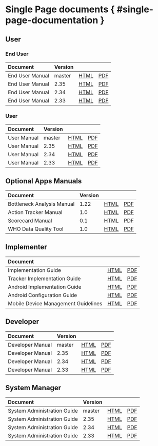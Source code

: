 
# Single Page documents { #single-page-documentation }

## User

### End User

|Document|Version|||
|:---------|---|---|---|
|End User Manual|master|[HTML](/full/en/use/user-guides/dhis-core-version-master/dhis2-end-user-manual.html)|[PDF](/full/en/use/user-guides/dhis-core-version-master/dhis2-end-user-manual.pdf)|
|End User Manual|2.35|[HTML](/full/en/use/user-guides/dhis-core-version-235/dhis2-end-user-manual.html)|[PDF](/full/en/use/user-guides/dhis-core-version-235/dhis2-end-user-manual.pdf)|
|End User Manual|2.34|[HTML](/full/en/use/user-guides/dhis-core-version-234/dhis2-end-user-manual.html)|[PDF](/full/en/use/user-guides/dhis-core-version-234/dhis2-end-user-manual.pdf)|
|End User Manual|2.33|[HTML](/full/en/use/user-guides/dhis-core-version-233/dhis2-end-user-manual.html)|[PDF](/full/en/use/user-guides/dhis-core-version-233/dhis2-end-user-manual.pdf)|

### User

|Document|Version|||
|:---------|---|---|---|
|User Manual|master|[HTML](/full/en/use/user-guides/dhis-core-version-master/dhis2-user-manual.html)|[PDF](/full/en/use/user-guides/dhis-core-version-master/dhis2-user-manual.pdf)|
|User Manual|2.35|[HTML](/full/en/use/user-guides/dhis-core-version-235/dhis2-user-manual.html)|[PDF](/full/en/use/user-guides/dhis-core-version-235/dhis2-user-manual.pdf)|
|User Manual|2.34|[HTML](/full/en/use/user-guides/dhis-core-version-234/dhis2-user-manual.html)|[PDF](/full/en/use/user-guides/dhis-core-version-234/dhis2-user-manual.pdf)|
|User Manual|2.33|[HTML](/full/en/use/user-guides/dhis-core-version-233/dhis2-user-manual.html)|[PDF](/full/en/use/user-guides/dhis-core-version-233/dhis2-user-manual.pdf)|

## Optional Apps Manuals

|Document|Version|||
|:---------|---|---|---|
|Bottleneck Analysis Manual|1.22|[HTML](/full/en/use/optional-apps/bottleneck-analysis-app/app-version-122.html)|[PDF](/full/en/use/optional-apps/bottleneck-analysis-app/app-version-122.pdf)|
|Action Tracker Manual|1.0|[HTML](/full/en/use/optional-apps/action-tracker-app.html)|[PDF](/full/en/use/optional-apps/action-tracker-app.pdf)|
|Scorecard Manual|0.1|[HTML](/full/en/use/optional-apps/interactive-scorecard-ap-manual.html)|[PDF](/full/en/use/optional-apps/interactive-scorecard-ap-manual.pdf)|
|WHO Data Quality Tool|1.0|[HTML](/full/en/use/optional-apps/who-data-quality-tool-manual.html)|[PDF](/full/en/use/optional-apps/who-data-quality-tool-manual.pdf)|

## Implementer

|Document|||
|:------|---|---|
|Implementation Guide|[HTML](/full/en/implement/dhis2-implementation-guide.html)|[PDF](/full/en/implement/dhis2-implementation-guide.pdf)|
|Tracker Implementation Guide|[HTML](/full/en/implement/dhis2-tracker-implementation-guide.html)|[PDF](/full/en/implement/dhis2-tracker-implementation-guide.pdf)|
|Android Implementation Guide|[HTML](/full/en/implement/dhis2-android-implementation-guide.html)|[PDF](/full/en/implement/dhis2-android-implementation-guide.pdf)|
|Android Configuration Guide|[HTML](/full/en/implement/dhis2-android-configuration-guide.html)|[PDF](/full/en/implement/dhis2-android-configuration-guide.pdf)|
|Mobile Device Management Guidelines|[HTML](/full/en/implement/mobile-device-management-guidelines.html)|[PDF](/full/en/implement/mobile-device-management-guidelines.pdf)|

## Developer

|Document|Version|||
|:---------|---|---|---|
|Developer Manual|master|[HTML](/full/en/develop/dhis-core-version-master/developer-manual.html)|[PDF](/full/en/develop/dhis-core-version-master/developer-manual.pdf)|
|Developer Manual|2.35|[HTML](/full/en/develop/dhis-core-version-235/developer-manual.html)|[PDF](/full/en/develop/dhis-core-version-235/developer-manual.pdf)|
|Developer Manual|2.34|[HTML](/full/en/develop/dhis-core-version-234/developer-manual.html)|[PDF](/full/en/develop/dhis-core-version-234/developer-manual.pdf)|
|Developer Manual|2.33|[HTML](/full/en/develop/dhis-core-version-233/developer-manual.html)|[PDF](/full/en/develop/dhis-core-version-233/developer-manual.pdf)|

## System Manager

|Document|Version|||
|:---------|---|---|---|
|System Administration Guide|master|[HTML](/full/en/manage/dhis-core-version-master/system-administration-guide.html)|[PDF](/full/en/manage/dhis-core-version-master/system-administration-guide.pdf)|
|System Administration Guide|2.35|[HTML](/full/en/manage/dhis-core-version-235/system-administration-guide.html)|[PDF](/full/en/manage/dhis-core-version-235/system-administration-guide.pdf)|
|System Administration Guide|2.34|[HTML](/full/en/manage/dhis-core-version-234/system-administration-guide.html)|[PDF](/full/en/manage/dhis-core-version-234/system-administration-guide.pdf)|
|System Administration Guide|2.33|[HTML](/full/en/manage/dhis-core-version-233/system-administration-guide.html)|[PDF](/full/en/manage/dhis-core-version-233/system-administration-guide.pdf)|
